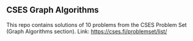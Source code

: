 ## CSES Graph Algorithms
This repo contains solutions of 10 problems from the CSES Problem Set (Graph Algorithms section). Link: https://cses.fi/problemset/list/
